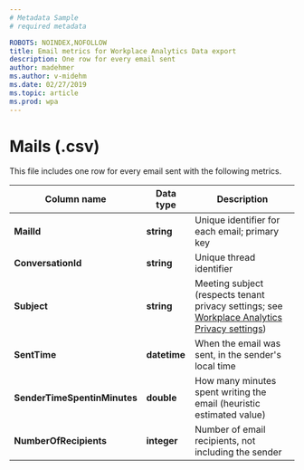 ```yaml
---
# Metadata Sample
# required metadata

ROBOTS: NOINDEX,NOFOLLOW
title: Email metrics for Workplace Analytics Data export
description: One row for every email sent
author: madehmer
ms.author: v-midehm
ms.date: 02/27/2019
ms.topic: article
ms.prod: wpa
---
```


# Mails (.csv)

This file includes one row for every email sent with the following metrics.
  
|Column name|Data type|Description|
|-----------------|---------------|-----------------|
|**MailId**|**string**|Unique identifier for each email; primary key|
|**ConversationId**|**string**|Unique thread identifier|
|**Subject**|**string**|Meeting subject (respects tenant privacy settings; see [Workplace Analytics Privacy settings](../use/settings.md#privacy-settings))|
|**SentTime**|**datetime**|When the email was sent, in the sender's local time|
|**SenderTimeSpentinMinutes**|**double**|How many minutes spent writing the email (heuristic estimated value)|
|**NumberOfRecipients**|**integer**|Number of email recipients, not including the sender|
  